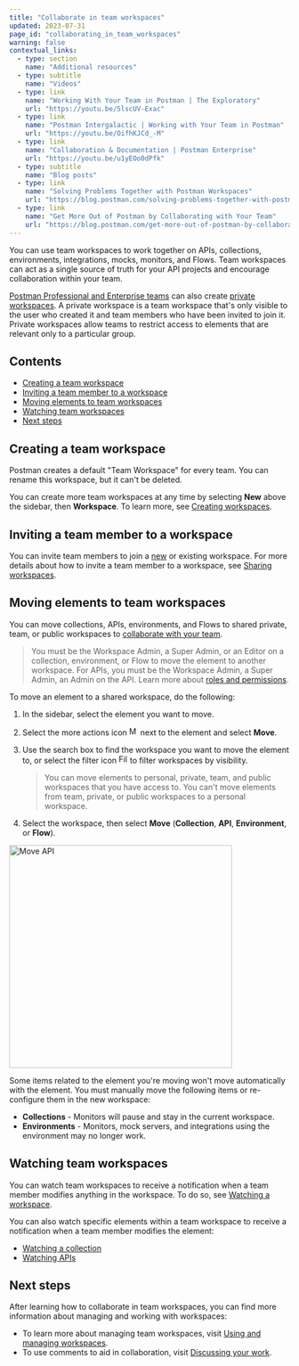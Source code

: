 ```yaml
---
title: "Collaborate in team workspaces"
updated: 2023-07-31
page_id: "collaborating_in_team_workspaces"
warning: false
contextual_links:
  - type: section
    name: "Additional resources"
  - type: subtitle
    name: "Videos"
  - type: link
    name: "Working With Your Team in Postman | The Exploratory"
    url: "https://youtu.be/5lscUV-Exac"
  - type: link
    name: "Postman Intergalactic | Working with Your Team in Postman"
    url: "https://youtu.be/OifhKJCd_-M"
  - type: link
    name: "Collaboration & Documentation | Postman Enterprise"
    url: "https://youtu.be/u1yEOo0dPfk"
  - type: subtitle
    name: "Blog posts"
  - type: link
    name: "Solving Problems Together with Postman Workspaces"
    url: "https://blog.postman.com/solving-problems-together-with-postman-workspaces/"
  - type: link
    name: "Get More Out of Postman by Collaborating with Your Team"
    url: "https://blog.postman.com/get-more-out-of-postman-by-collaborating-with-your-team/"
---
```


You can use team workspaces to work together on APIs, collections, environments, integrations, mocks, monitors, and Flows. Team workspaces can act as a single source of truth for your API projects and encourage collaboration within your team.

[Postman Professional and Enterprise teams](https://www.postman.com/pricing) can also create [private workspaces](/docs/collaborating-in-postman/using-workspaces/creating-workspaces/). A private workspace is a team workspace that's only visible to the user who created it and team members who have been invited to join it. Private workspaces allow teams to restrict access to elements that are relevant only to a particular group.

## Contents

* [Creating a team workspace](#creating-a-team-workspace)
* [Inviting a team member to a workspace](#inviting-a-team-member-to-a-workspace)
* [Moving elements to team workspaces](#moving-elements-to-team-workspaces)
* [Watching team workspaces](#watching-team-workspaces)
* [Next steps](#next-steps)

## Creating a team workspace

Postman creates a default "Team Workspace" for every team. You can rename this workspace, but it can't be deleted.

You can create more team workspaces at any time by selecting **New** above the sidebar, then **Workspace**. To learn more, see [Creating workspaces](/docs/collaborating-in-postman/using-workspaces/creating-workspaces/).

## Inviting a team member to a workspace

You can invite team members to join a [new](/docs/collaborating-in-postman/using-workspaces/creating-workspaces/) or existing workspace. For more details about how to invite a team member to a workspace, see [Sharing workspaces](/docs/collaborating-in-postman/using-workspaces/managing-workspaces/#sharing-workspaces).

## Moving elements to team workspaces

You can move collections, APIs, environments, and Flows to shared private, team, or public workspaces to [collaborate with your team](https://www.postman.com/api-platform/api-collaboration/).

> You must be the Workspace Admin, a Super Admin, or an Editor on a collection, environment, or Flow to move the element to another workspace. For APIs, you must be the Workspace Admin, a Super Admin, an Admin on the API. Learn more about [roles and permissions](/docs/collaborating-in-postman/roles-and-permissions/).

To move an element to a shared workspace, do the following:

1. In the sidebar, select the element you want to move.

1. Select the more actions icon <img alt="More actions icon" src="https://assets.postman.com/postman-docs/icon-more-actions-v9.jpg#icon" width="16px"> next to the element and select **Move**.

1. Use the search box to find the workspace you want to move the element to, or select the filter icon <img alt="Filter icon" src="https://assets.postman.com/postman-docs/icon-filter.jpg#icon" width="16px"> to filter workspaces by visibility.

    > You can move elements to personal, private, team, and public workspaces that you have access to. You can't move elements from team, private, or public workspaces to a personal workspace.

1. Select the workspace, then select **Move** (**Collection**, **API**, **Environment**, or **Flow**).

<img alt="Move API" src="https://assets.postman.com/postman-docs/move-api-v9.1.jpg" width="400px"/>

Some items related to the element you're moving won't move automatically with the element. You must manually move the following items or re-configure them in the new workspace:

* **Collections** - Monitors will pause and stay in the current workspace.
* **Environments** - Monitors, mock servers, and integrations using the environment may no longer work.

## Watching team workspaces

You can watch team workspaces to receive a notification when a team member modifies anything in the workspace. To do so, see [Watching a workspace](/docs/collaborating-in-postman/using-workspaces/managing-workspaces/#watching-a-workspace).

You can also watch specific elements within a team workspace to receive a notification when a team member modifies the element:

* [Watching a collection](/docs/collections/using-collections/#watching-a-collection)
* [Watching APIs](/docs/designing-and-developing-your-api/managing-apis/#watching-apis)

## Next steps

After learning how to collaborate in team workspaces, you can find more information about managing and working with workspaces:

* To learn more about managing team workspaces, visit [Using and managing workspaces](/docs/collaborating-in-postman/using-workspaces/managing-workspaces/).
* To use comments to aid in collaboration, visit [Discussing your work](/docs/collaborating-in-postman/working-with-your-team/discussing-your-work/).
